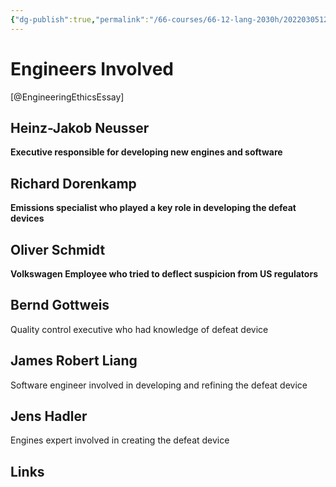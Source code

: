 ```yaml
---
{"dg-publish":true,"permalink":"/66-courses/66-12-lang-2030h/20220305120149-engineers-involved/","dgHomeLink":true,"dgPassFrontmatter":false}
---
```



# Engineers Involved

[@EngineeringEthicsEssay]

## Heinz-Jakob Neusser

**Executive responsible for developing new engines and software**

## Richard Dorenkamp

**Emissions specialist who played a key role in developing the defeat devices**

## Oliver Schmidt

**Volkswagen Employee who tried to deflect suspicion from US regulators**

## Bernd Gottweis

Quality control executive who had knowledge of defeat device

## James Robert Liang

Software engineer involved in developing and refining the defeat device

## Jens Hadler

Engines expert involved in creating the defeat device

## Links
